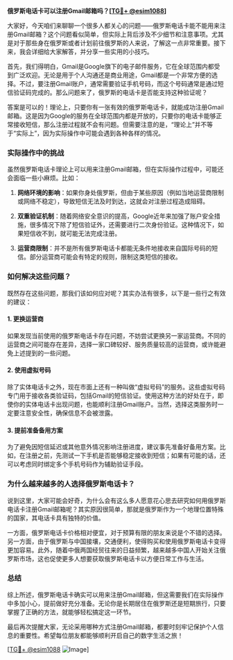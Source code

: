 **俄罗斯电话卡可以注册Gmail邮箱吗？[[TG💪+ @esim1088](https://t.me/s/esim1088)]**

大家好，今天咱们来聊聊一个很多人都关心的问题——俄罗斯电话卡能不能用来注册Gmail邮箱？这个问题看似简单，但实际上背后涉及不少细节和注意事项。尤其是对于那些身在俄罗斯或者计划前往俄罗斯的人来说，了解这一点非常重要。接下来，我会详细给大家解答，并分享一些实用的小技巧。

首先，我们得明白，Gmail是Google旗下的电子邮件服务，它在全球范围内都受到广泛欢迎。无论是用于个人沟通还是商业用途，Gmail都是一个非常方便的选择。不过，要注册Gmail账户，通常需要验证手机号码，而这个号码通常是通过短信验证码完成的。那么问题来了，俄罗斯的电话卡是否能支持这种验证呢？

答案是可以的！理论上，只要你有一张有效的俄罗斯电话卡，就能成功注册Gmail邮箱。这是因为Google的服务在全球范围内都是开放的，只要你的电话卡能够正常接收短信，那么注册过程就不会有问题。但需要注意的是，“理论上”并不等于“实际上”，因为实际操作中可能会遇到各种各样的情况。

### 实际操作中的挑战

虽然俄罗斯电话卡理论上可以用来注册Gmail邮箱，但在实际操作过程中，可能还会面临一些小麻烦。比如：

1. **网络环境的影响**：如果你身处俄罗斯，但由于某些原因（例如当地运营商限制或网络不稳定），导致短信无法及时到达，这就会对注册过程造成阻碍。
   
2. **双重验证机制**：随着网络安全意识的提高，Google近年来加强了账户安全措施，很多情况下除了短信验证外，还需要进行二次身份验证。这种情况下，如果短信收不到，就可能无法完成注册。

3. **运营商限制**：并不是所有俄罗斯电话卡都能无条件地接收来自国际号码的短信。部分运营商可能会有特定的规则，限制这类短信的接收。

### 如何解决这些问题？

既然存在这些问题，那我们该如何应对呢？其实办法有很多，以下是一些行之有效的建议：

#### 1. 更换运营商
如果发现当前使用的俄罗斯电话卡存在问题，不妨尝试更换另一家运营商。不同的运营商之间可能存在差异，选择一家口碑较好、服务质量较高的运营商，或许能避免上述提到的一些问题。

#### 2. 使用虚拟号码
除了实体电话卡之外，现在市面上还有一种叫做“虚拟号码”的服务。这些虚拟号码专门用于接收各类验证码，包括Gmail的短信验证。使用这种方法的好处在于，即使你的实体电话卡出现问题，也能顺利注册Gmail账户。当然，选择这类服务时一定要注意安全性，确保信息不会被泄露。

#### 3. 提前准备备用方案
为了避免因短信延迟或其他意外情况影响注册进度，建议事先准备好备用方案。比如，在注册之前，先测试一下手机是否能够稳定接收到短信；如果有可能的话，还可以考虑同时绑定多个手机号码作为辅助验证手段。

### 为什么越来越多的人选择俄罗斯电话卡？

说到这里，大家可能会好奇，为什么会有这么多人愿意花心思去研究如何用俄罗斯电话卡注册Gmail邮箱呢？其实原因很简单，那就是俄罗斯作为一个地理位置特殊的国家，其电话卡具有独特的价值。

一方面，俄罗斯电话卡价格相对便宜，对于预算有限的朋友来说是个不错的选择。另一方面，由于俄罗斯与中国接壤，交通便利，使得购买和使用俄罗斯电话卡变得更加容易。此外，随着中俄两国经贸往来的日益频繁，越来越多中国人开始关注俄罗斯市场，这也促使更多人想要获取俄罗斯电话卡以方便日常工作与生活。

### 总结

综上所述，俄罗斯电话卡确实可以用来注册Gmail邮箱，但这需要我们在实际操作中多加小心，提前做好充分准备。无论你是长期居住在俄罗斯还是短期旅行，只要掌握了正确的方法，就能够轻松搞定这一环节。

最后再次提醒大家，无论采用哪种方式注册Gmail邮箱，都要时刻牢记保护个人信息的重要性。希望每位朋友都能够顺利开启自己的数字生活之旅！

[[TG💪+ @esim1088](https://t.me/s/esim1088) ![Image](https://i.postimg.cc/4NQfJmqS/Snipaste-2025-05-13-00-14-12.png)]